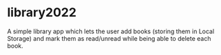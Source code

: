 # library2022

A simple library app which lets the user add books (storing them in Local Storage) and mark them as read/unread while being able to delete each book.
